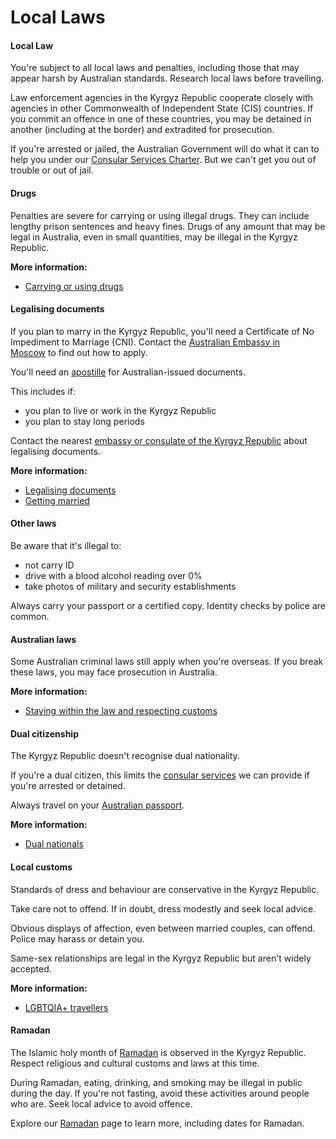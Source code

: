 # Local Laws

#### Local Law

You're subject to all local laws and penalties, including those that may appear harsh by Australian standards. Research local laws before travelling.

Law enforcement agencies in the Kyrgyz Republic cooperate closely with agencies in other Commonwealth of Independent State (CIS) countries. If you commit an offence in one of these countries, you may be detained in another (including at the border) and extradited for prosecution.

If you're arrested or jailed, the Australian Government will do what it can to help you under our [Consular Services Charter](/node/46). But we can't get you out of trouble or out of jail.

#### Drugs

Penalties are severe for carrying or using illegal drugs. They can include lengthy prison sentences and heavy fines. Drugs of any amount that may be legal in Australia, even in small quantities, may be illegal in the Kyrgyz Republic.

**More information:**

* [Carrying or using drugs](/node/103)

#### Legalising documents

If you plan to marry in the Kyrgyz Republic, you'll need a Certificate of No Impediment to Marriage (CNI). Contact the [Australian Embassy in Moscow](http://www.russia.embassy.gov.au/mscw/home.html) to find out how to apply.

You'll need an [apostille](/node/361) for Australian-issued documents.

This includes if:

* you plan to live or work in the Kyrgyz Republic
* you plan to stay long periods

Contact the nearest [embassy or consulate of the Kyrgyz Republic](http://mfa.gov.kg/en/embassies/all) about legalising documents.

**More information:**

* [Legalising documents](/node/361)
* [Getting married](/node/367)

#### Other laws

Be aware that it's illegal to:

* not carry ID
* drive with a blood alcohol reading over 0%
* take photos of military and security establishments

Always carry your passport or a certified copy. Identity checks by police are common.

#### Australian laws

Some Australian criminal laws still apply when you're overseas. If you break these laws, you may face prosecution in Australia.

**More information:**

* [Staying within the law and respecting customs](/before-you-go/laws "Staying within the law")

#### Dual citizenship

The Kyrgyz Republic doesn't recognise dual nationality.

If you're a dual citizen, this limits the [consular services](https://www.smartraveller.gov.au/consular-services#ourservices) we can provide if you're arrested or detained.

Always travel on your [Australian passport](https://www.smartraveller.gov.au/consular-services#passports).

**More information:**

* [Dual nationals](/before-you-go/who-you-are/dual-nationals "Advice for dual nationals")

#### Local customs

Standards of dress and behaviour are conservative in the Kyrgyz Republic.

Take care not to offend. If in doubt, dress modestly and seek local advice.

Obvious displays of affection, even between married couples, can offend. Police may harass or detain you.

Same-sex relationships are legal in the Kyrgyz Republic but aren't widely accepted.

**More information:**

* [LGBTQIA+ travellers](/node/349)

#### Ramadan

The Islamic holy month of [Ramadan](https://www.smartraveller.gov.au/before-you-go/major-events/ramadan) is observed in the Kyrgyz Republic. Respect religious and cultural customs and laws at this time.

During Ramadan, eating, drinking, and smoking may be illegal in public during the day. If you're not fasting, avoid these activities around people who are. Seek local advice to avoid offence.

Explore our [Ramadan](https://www.smartraveller.gov.au/before-you-go/major-events/ramadan) page to learn more, including dates for Ramadan.